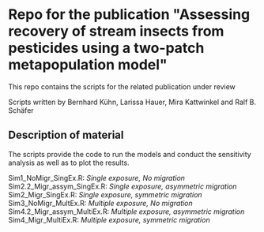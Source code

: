 Repo for the publication "Assessing recovery of stream insects from pesticides using a two-patch metapopulation model"
====================================================================================================================

This repo contains the scripts for the related publication under review

Scripts written by Bernhard Kühn, Larissa Hauer, Mira Kattwinkel and Ralf B. Schäfer
  

## Description of material ##
The scripts provide the code to run the models and conduct the sensitivity analysis as well as to plot the results.

Sim1\_NoMigr\_SingEx.R:				*Single exposure, No migration*
Sim2.2\_Migr\_assym\_SingEx.R:		*Single exposure, asymmetric migration*  
Sim2\_Migr\_SingEx.R:				*Single exposure, symmetric migration*   
Sim3\_NoMigr\_MultEx.R:				*Multiple exposure, No migration*
Sim4.2\_Migr\_assym\_MultiEx.R:		*Multiple exposure, asymmetric migration*  
Sim4\_Migr\_MultiEx.R:				*Multiple exposure, symmetric migration*  


